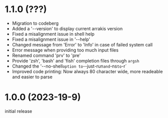 # 1.1.0 (???)

* Migration to codeberg
* Added a '--version' to display current arrakis version
* Fixed a misalignment issue in shell help
* Fixed a misalignment issue in '--help'
* Changed message from 'Error' to 'Info' in case of failed system call
* Error message when providing too much input files
* Renamed command 'prv' to 'pre'
* Provide 'zsh', 'bash' and 'fish' completion files through `argsh`
* Changed the '--no-shell` option to `--just-run` and `-ns` to `-r`
* Improved code printing: Now always 80 character wide, more readeable and
  easier to parse

# 1.0.0 (2023-19-9)

initial release

